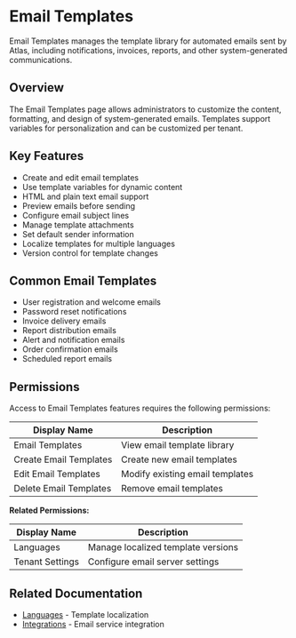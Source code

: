 # Email Templates

Email Templates manages the template library for automated emails sent by Atlas, including notifications, invoices, reports, and other system-generated communications.

## Overview

The Email Templates page allows administrators to customize the content, formatting, and design of system-generated emails. Templates support variables for personalization and can be customized per tenant.

## Key Features

* Create and edit email templates
* Use template variables for dynamic content
* HTML and plain text email support
* Preview emails before sending
* Configure email subject lines
* Manage template attachments
* Set default sender information
* Localize templates for multiple languages
* Version control for template changes

## Common Email Templates

* User registration and welcome emails
* Password reset notifications
* Invoice delivery emails
* Report distribution emails
* Alert and notification emails
* Order confirmation emails
* Scheduled report emails

## Permissions

Access to Email Templates features requires the following permissions:

| Display Name | Description |
|--------------|-------------|
| Email Templates | View email template library |
| Create Email Templates | Create new email templates |
| Edit Email Templates | Modify existing email templates |
| Delete Email Templates | Remove email templates |

**Related Permissions:**

| Display Name | Description |
|--------------|-------------|
| Languages | Manage localized template versions |
| Tenant Settings | Configure email server settings |

## Related Documentation

* [Languages](Languages.md) - Template localization
* [Integrations](Integrations.md) - Email service integration

